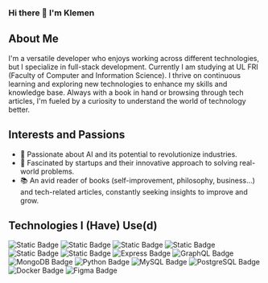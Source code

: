 ### Hi there 👋 I'm Klemen 

## About Me
I'm a versatile developer who enjoys working across different technologies, but I specialize in full-stack development. Currently I am studying at UL FRI (Faculty of Computer and Information Science). I thrive on continuous learning and exploring new technologies to enhance my skills and knowledge base. Always with a book in hand or browsing through tech articles, I'm fueled by a curiosity to understand the world of technology better.

## Interests and Passions
- 🧠 Passionate about AI and its potential to revolutionize industries.
- 🚀 Fascinated by startups and their innovative approach to solving real-world problems.
- 📚 An avid reader of books (self-improvement, philosophy, business...) and tech-related articles, constantly seeking insights to improve and grow.

## Technologies I (Have) Use(d)
![Static Badge](https://img.shields.io/badge/React-blue?style=for-the-badge&logo=react&labelColor=black)
![Static Badge](https://img.shields.io/badge/Typescript-007acc?style=for-the-badge&logo=Typescript&logoColor=white)
![Static Badge](https://img.shields.io/badge/Angular-dd1b16?style=for-the-badge&logo=angular)
![Static Badge](https://img.shields.io/badge/Javascript-f0db4f?style=for-the-badge&logo=Javascript&logoColor=323330)
![Static Badge](https://img.shields.io/badge/React--Native-61DBFB?style=for-the-badge&logo=React&labelColor=black)
![Static Badge](https://img.shields.io/badge/Node-green?style=for-the-badge&logo=node.js&logoColor=white)
![Express Badge](https://img.shields.io/badge/Express-000?logo=express&logoColor=fff&style=for-the-badge)
![GraphQL Badge](https://img.shields.io/badge/GraphQL-E10098?logo=graphql&logoColor=fff&style=for-the-badge)
![MongoDB Badge](https://img.shields.io/badge/MongoDB-47A248?logo=mongodb&logoColor=fff&style=for-the-badge)
![Python Badge](https://img.shields.io/badge/Python-3776AB?logo=python&logoColor=fff&style=for-the-badge)
![MySQL Badge](https://img.shields.io/badge/MySQL-4479A1?logo=mysql&logoColor=fff&style=for-the-badge)
![PostgreSQL Badge](https://img.shields.io/badge/PostgreSQL-4169E1?logo=postgresql&logoColor=fff&style=for-the-badge)
![Docker Badge](https://img.shields.io/badge/Docker-2496ED?logo=docker&logoColor=fff&style=for-the-badge)
![Figma Badge](https://img.shields.io/badge/Figma-F24E1E?logo=figma&logoColor=fff&style=for-the-badge)

